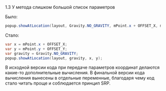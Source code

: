 1.3 У метода слишком большой список параметров

Было:
```java
popup.showAtLocation(layout, Gravity.NO_GRAVITY, mPoint.x + OFFSET_X, mPoint.y + OFFSET_Y);
```

Стало:
```java
var x = mPoint.x + OFFSET_X;
var y = mPoint.y + OFFSET_Y;
var gravity = Gravity.NO_GRAVITY;
popup.showAtLocation(layout, gravity, x, y);
```

В исходной версии кода при передаче параметров координат делаются какие-то дополнительные вычисления.
В финальной версии кода вычисления вынесены в отдельные переменные, благодаря чему код стало читать
проще и соблюдается принцип SRP.